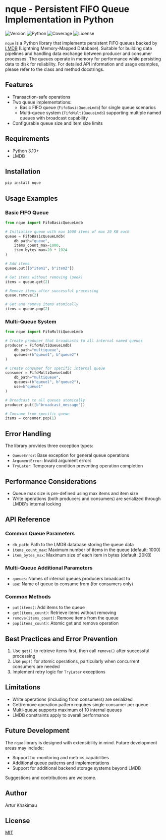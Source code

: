 # nque - Persistent FIFO Queue Implementation in Python
![Version](https://img.shields.io/badge/version-1.0.0-blue)
![Python](https://img.shields.io/badge/python-3.10%2B-blue)
![Coverage](https://img.shields.io/badge/coverage-92%25-blue)
![License](https://img.shields.io/badge/license-MIT-blue)


`nque` is a Python library that implements persistent FIFO queues backed by [LMDB](https://www.symas.com/mdb) (Lightning
Memory-Mapped Database). Suitable for building data pipelines and handling data exchange between producer and consumer 
processes. The queues operate in memory for performance while persisting data to disk for reliability. For detailed API 
information and usage examples, please refer to the class and method docstrings.

## Features

- Transaction-safe operations
- Two queue implementations:
  - Basic FIFO queue (`FifoBasicQueueLmdb`) for single queue scenarios
  - Multi-queue system (`FifoMultiQueueLmdb`) supporting multiple named queues with broadcast capability
- Configurable queue size and item size limits

## Requirements

- Python 3.10+
- LMDB

## Installation

```bash
pip install nque
```

## Usage Examples

### Basic FIFO Queue

```python
from nque import FifoBasicQueueLmdb

# Initialize queue with max 1000 items of max 20 KB each
queue = FifoBasicQueueLmdb(
    db_path="queue", 
    items_count_max=1000,
    item_bytes_max=20 * 1024
)

# Add items
queue.put([b"item1", b"item2"])

# Get items without removing (peek)
items = queue.get(2)

# Remove items after successful processing 
queue.remove(2)

# Get and remove items atomically
items = queue.pop(2)
```

### Multi-Queue System

```python
from nque import FifoMultiQueueLmdb

# Create producer that broadcasts to all internal named queues
producer = FifoMultiQueueLmdb(
    db_path="multiqueue",
    queues=(b"queue1", b"queue2")
)

# Create consumer for specific internal queue
consumer = FifoMultiQueueLmdb(
    db_path="multiqueue",
    queues=(b"queue1", b"queue2"),
    use=b"queue1"
)

# Broadcast to all queues atomically
producer.put([b"broadcast_message"])

# Consume from specific queue
items = consumer.pop(1)
```

## Error Handling

The library provides three exception types:

- `QueueError`: Base exception for general queue operations
- `ArgumentError`: Invalid argument errors 
- `TryLater`: Temporary condition preventing operation completion

## Performance Considerations

- Queue max size is pre-defined using max items and item size
- Write operations (both producers and consumers) are serialized through LMDB's internal locking

## API Reference

### Common Queue Parameters

- `db_path`: Path to the LMDB database storing the queue data
- `items_count_max`: Maximum number of items in the queue (default: 1000)
- `item_bytes_max`: Maximum size of each item in bytes (default: 20KB)

### Multi-Queue Additional Parameters

- `queues`: Names of internal queues producers broadcast to
- `use`: Name of queue to consume from (for consumers only)

### Common Methods

- `put(items)`: Add items to the queue
- `get(items_count)`: Retrieve items without removing
- `remove(items_count)`: Remove items from the queue
- `pop(items_count)`: Atomic get and remove operation

## Best Practices and Error Prevention

1. Use `get()` to retrieve items first, then call `remove()` after successful processing
2. Use `pop()` for atomic operations, particularly when concurrent consumers are needed
3. Implement retry logic for `TryLater` exceptions

## Limitations

- Write operations (including from consumers) are serialized
- Get/remove operation pattern requires single consumer per queue
- Multi-queue supports maximum of 10 internal queues
- LMDB constraints apply to overall performance

## Future Development

The `nque` library is designed with extensibility in mind. Future development areas may include:

- Support for monitoring and metrics capabilities
- Additional queue patterns and implementations
- Support for additional backend storage systems beyond LMDB

Suggestions and contributions are welcome.

## Author

Artur Khakimau

## License

[MIT](https://opensource.org/licenses/MIT)
